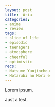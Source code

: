 ```yaml
---
layout: post
title:  Aria
categories:
- anime
- review
tags:
- slice of life
- episodic
- teenagers
- atmosphere
- cheerful
- optimistic
recs:
- Natsume Yuujinchou
- Hotarubi no Mori e
---
```


Lorem ipsum.

Just a test.